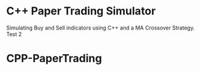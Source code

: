 # C++ Paper Trading Simulator
Simulating Buy and Sell indicators using C++ and a MA Crossover Strategy. Test 2
# CPP-PaperTrading
